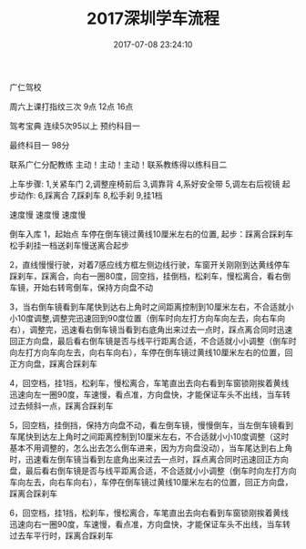 ﻿---
title: 2017深圳学车流程
date: 2017-07-08 23:24:10
tags:
---

广仁驾校


周六上课打指纹三次 9点 12点 16点


驾考宝典 连续5次95以上 预约科目一


最终科目一 98分

联系广仁分配教练 主动！主动！主动！联系教练得以练科目二

上车步骤:
1,关紧车门
2,调整座椅前后
3,调靠背
4,系好安全带
5,调左右后视镜
起步动作:
6,踩离合 
7,踩刹车
8,松手刹
9,挂1档

速度慢 速度慢 速度慢

倒车入库
1，起始点 车停在倒车镜过黄线10厘米左右的位置, 起步：踩离合踩刹车松手刹挂一档送刹车慢送离合起步

2，直线慢慢行驶，对着7感应线方框左侧边线行驶，车窗开关刚刚到达黄线停车踩刹车，踩离合，向右一圈80度，回空挡，挂倒档，松刹车，慢松离合，看右倒车镜，开始右转弯倒车，保持方向盘不动

3，当右倒车镜看到车尾快到达右上角时之间距离控制到10厘米左右，不合适就小小10度调整,调整完迅速回到90度位置（倒车时向左打方向车向左去，向右车向右），调整完，迅速看右倒车镜当看到右底角出来过去一点时，踩点离合同时迅速回正方向盘，最后看右倒车镜是否与线平行距离合适，不合适就小小调整（倒车时向左打方向车向左去，向右车向右），车停在倒车镜过黄线10厘米左右的位置，回正方向盘，踩离合踩刹车

4，回空档，挂1挡，松刹车，慢松离合，车笔直出去向右看到车窗锁刚挨着黄线迅速向左一圈90度，车速慢，看点准，方向盘快，才能保证车头不出线，当车转过去倾斜一点，踩离合踩刹车

5，回空档，挂倒挡，保持方向盘不动，看左倒车镜，慢慢倒车，当左倒车镜看到车尾快到达左上角时之间距离控制到10厘米左右，不合适就小小10度调整（这时基本不用调整的，怎么出去怎么倒车进来，因为方向盘没动），当车尾达到右上角时，迅速看左倒车镜当看到左底角出来过去一点时，踩点离合同时迅速回正方向盘，最后看右倒车镜是否与线平距离合适，不合适就小小调整（倒车时向左打方向车向左去，向右车向右），车停在倒车镜过黄线10厘米左右的位置，回正方向盘，踩离合踩刹车

6，回空档，挂1挡，松刹车，慢松离合，车笔直出去向右看到车窗锁刚挨着黄线迅速向右一圈90度，车速慢，看点准，方向盘快，才能保证车头不出线，当车转过去车平行时，踩离合踩刹车









